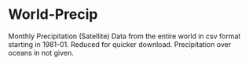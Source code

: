 # World-Precip
Monthly Precipitation (Satellite) Data from the entire world in csv format starting in 1981-01. Reduced for quicker download. Precipitation over oceans in not given.
